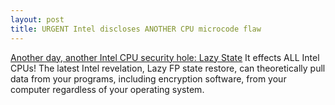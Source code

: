 ```yaml
---
layout: post
title: URGENT Intel discloses ANOTHER CPU microcode flaw
---
```


[Another day, another Intel CPU security hole: Lazy State](https://www.zdnet.com/article/another-day-another-intel-cpu-security-hole-lazy-state/#ftag=RSSbaffb68)
It effects ALL Intel CPUs!
The latest Intel revelation, Lazy FP state restore, can theoretically pull data from your programs, including encryption software, from your computer regardless of your operating system.